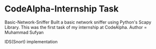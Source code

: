 # CodeAlpha-Internship Task 
Basic-Network-Sniffer
Built a basic network sniffer using Python's Scapy Library.
This was the first task of my internship at CodeAlpha.
Author = Muhammad Sufyan

IDS(Snort) implementation
